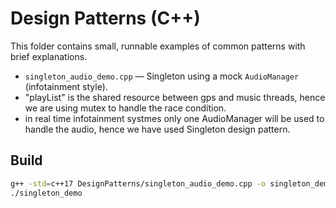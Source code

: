 # Design Patterns (C++)

This folder contains small, runnable examples of common patterns with brief explanations.

- `singleton_audio_demo.cpp` — Singleton using a mock `AudioManager` (infotainment style).
- "playList" is the shared resource between gps and music threads, hence we are using mutex to handle the race condition.
- in real time infotainment systmes only one AudioManager will be used to handle the audio, hence we have used Singleton design pattern.

## Build
```bash
g++ -std=c++17 DesignPatterns/singleton_audio_demo.cpp -o singleton_demo
./singleton_demo
